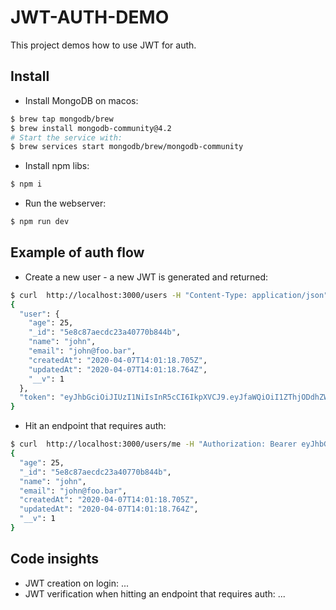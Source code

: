 # JWT-AUTH-DEMO

This project demos how to use JWT for auth.

## Install 
- Install MongoDB on macos:
```bash
$ brew tap mongodb/brew
$ brew install mongodb-community@4.2
# Start the service with:
$ brew services start mongodb/brew/mongodb-community
```

- Install npm libs:
```bash
$ npm i
```

- Run the webserver:
```bash
$ npm run dev
```

## Example of auth flow

- Create a new user - a new JWT is generated and returned:
```bash
$ curl  http://localhost:3000/users -H "Content-Type: application/json" --data '{"name":"john","age":25,"email":"john@foo.bar","password":"mysecretword123"}' | jq
{
  "user": {
    "age": 25,
    "_id": "5e8c87aecdc23a40770b844b",
    "name": "john",
    "email": "john@foo.bar",
    "createdAt": "2020-04-07T14:01:18.705Z",
    "updatedAt": "2020-04-07T14:01:18.764Z",
    "__v": 1
  },
  "token": "eyJhbGciOiJIUzI1NiIsInR5cCI6IkpXVCJ9.eyJfaWQiOiI1ZThjODdhZWNkYzIzYTQwNzcwYjg0NGIiLCJpYXQiOjE1ODYyNjgwNzgsImV4cCI6MTU4Njg3Mjg3OH0.kCWUuRJQGD2qK5sgWabILlueK5t2G9XjAGzWl3JqNaM"
}
```

- Hit an endpoint that requires auth:
```bash
$ curl  http://localhost:3000/users/me -H "Authorization: Bearer eyJhbGciOiJIUzI1NiIsInR5cCI6IkpXVCJ9.eyJfaWQiOiI1ZThjODdhZWNkYzIzYTQwNzcwYjg0NGIiLCJpYXQiOjE1ODYyNjgwNzgsImV4cCI6MTU4Njg3Mjg3OH0.kCWUuRJQGD2qK5sgWabILlueK5t2G9XjAGzWl3JqNaM" | jq
{
  "age": 25,
  "_id": "5e8c87aecdc23a40770b844b",
  "name": "john",
  "email": "john@foo.bar",
  "createdAt": "2020-04-07T14:01:18.705Z",
  "updatedAt": "2020-04-07T14:01:18.764Z",
  "__v": 1
}
```

## Code insights

- JWT creation on login: ...
- JWT verification when hitting an endpoint that requires auth: ...